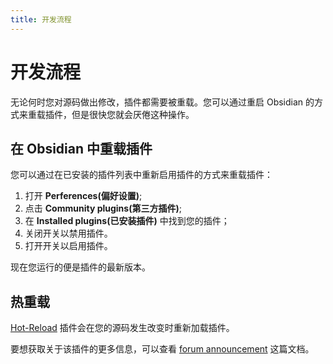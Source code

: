 ```yaml
---
title: 开发流程
---
```

# 开发流程

无论何时您对源码做出修改，插件都需要被重载。您可以通过重启 Obsidian 的方式来重载插件，但是很快您就会厌倦这种操作。

## 在 Obsidian 中重载插件

您可以通过在已安装的插件列表中重新启用插件的方式来重载插件：

1. 打开 **Perferences(偏好设置)**;
2. 点击 **Community plugins(第三方插件)**;
3. 在 **Installed plugins(已安装插件)** 中找到您的插件；
4. 关闭开关以禁用插件。
5. 打开开关以启用插件。

现在您运行的便是插件的最新版本。

## 热重载

[Hot-Reload](https://github.com/pjeby/hot-reload) 插件会在您的源码发生改变时重新加载插件。

要想获取关于该插件的更多信息，可以查看 [forum announcement](https://forum.obsidian.md/t/plugin-release-for-developers-hot-reload-the-plugin-s-youre-developing/12185) 这篇文档。
